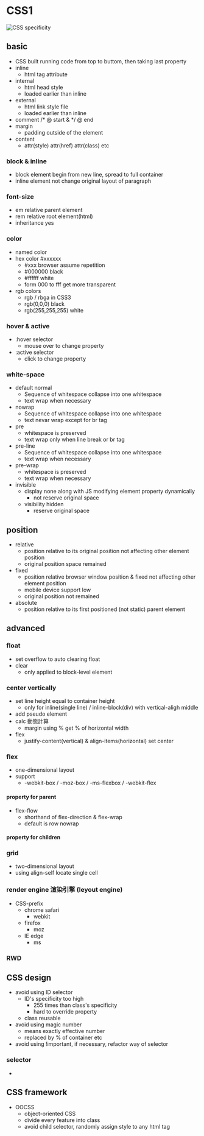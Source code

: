 # CSS1
![CSS specificity](http://www.oxxostudio.tw/img/articles/201405/20140530_1_02.jpg)
## basic
* CSS built running code from top to buttom, then taking last property
* inline
    * html tag attribute
* internal
    * html head style
    * loaded earlier than inline
* external
    * html link style file
    * loaded earlier than inline
* comment /* @ start & */ @ end
* margin
    * padding outside of the element
* content
    * attr(style) attr(href) attr(class) etc
### block & inline
* block element begin from new line, spread to full container
* inline element not change original layout of paragraph
### font-size
* em relative parent element
* rem relative root element(html)
* inheritance yes
### color 
* named color
* hex color #xxxxxx 
    * #xxx browser assume repetition
    * #000000 black
    * #ffffff white
    * form 000 to fff get more transparent
* rgb colors
    * rgb / rbga in CSS3
    * rgb(0,0,0) black
    * rgb(255,255,255) white
### hover & active
* :hover selector
    * mouse over to change property
* :active selector
    * click to change property
### white-space
* default normal 
    * Sequence of whitespace collapse into one whitespace
    * text wrap when necessary
* nowrap
    * Sequence of whitespace collapse into one whitespace
    * text nevar wrap except for br tag
* pre
    * whitespace is preserved
    * text wrap only when line break or br tag
* pre-line
    * Sequence of whitespace collapse into one whitespace
    * text wrap when necessary
* pre-wrap
    * whitespace is preserved
    * text wrap when necessary
* invisible
    * display none along with JS modifying element property dynamically
        * not reserve original space
    * visibility hidden 
        * reserve original space
## position
* relative
    * position relative to its original position not affecting other element position
    * original position space remained
* fixed
    * position relative browser window position & fixed not affecting other element position
    * mobile device support low
    * original position not remained
* absolute
    * position relative to its first positioned (not static) parent element
## advanced
### float
* set overflow to auto clearing float
* clear
    * only applied to block-level element
### center vertically
* set line height equal to container height
    * only for inline(single line) / inline-block(div) with vertical-aligh middle
* add pseudo element
* calc 動態計算
    * margin using % get % of horizontal width
* flex
    * justify-content(vertical) & align-items(horizontal) set center
### flex
* one-dimensional layout
* support 
    * -webkit-box / -moz-box / -ms-flexbox / -webkit-flex
#### property for parent
* flex-flow
    * shorthand of flex-direction & flex-wrap
    * default is row nowrap
#### property for children
### grid
* two-dimensional layout
* using align-self locate single cell
### render engine 渲染引擎 (leyout engine)
* CSS-prefix
    * chrome safari
        * webkit
    * firefox
        * moz
    * IE edge
        * ms
### RWD 
## CSS design
* avoid using ID selector
    * ID's specificity too high
        * 255 times than class's specificity
        * hard to override property
    * class reusable
* avoid using magic number
    * means exactly effective number
    * replaced by % of container etc
* avoid using !important, if necessary, refactor way of selector
### selector
* 
## CSS framework
* OOCSS
    * object-oriented CSS
    * divide every feature into class
    * avoid child selector, randomly assign style to any html tag